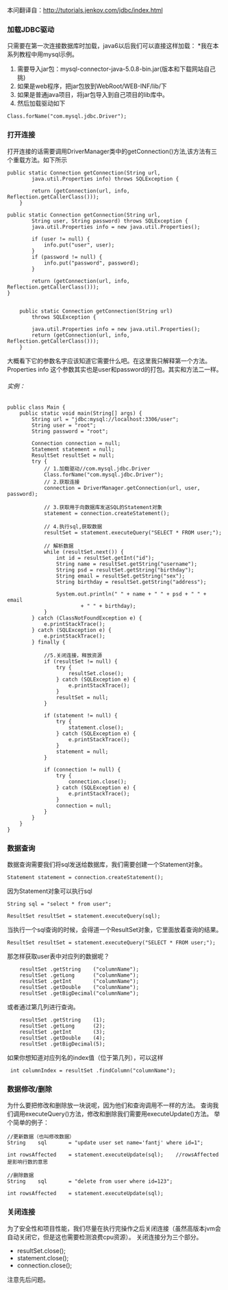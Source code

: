 本问翻译自：http://tutorials.jenkov.com/jdbc/index.html

### 加载JDBC驱动
只需要在第一次连接数据库时加载，java6以后我们可以直接这样加载：
*我在本系列教程中用mysql示例。
1. 需要导入jar包：mysql-connector-java-5.0.8-bin.jar(版本和下载网站自己挑)
2. 如果是web程序，把jar包放到WebRoot/WEB-INF/lib/下
3. 如果是普通java项目，将jar包导入到自己项目的lib库中。
4. 然后加载驱动如下
```
Class.forName("com.mysql.jdbc.Driver");
```

### 打开连接
打开连接的话需要调用DriverManager类中的getConnection()方法,该方法有三个重载方法。如下所示
```
public static Connection getConnection(String url,
        java.util.Properties info) throws SQLException {

        return (getConnection(url, info, Reflection.getCallerClass()));
    }

public static Connection getConnection(String url,
        String user, String password) throws SQLException {
        java.util.Properties info = new java.util.Properties();

        if (user != null) {
            info.put("user", user);
        }
        if (password != null) {
            info.put("password", password);
        }

        return (getConnection(url, info, Reflection.getCallerClass()));
}


    public static Connection getConnection(String url)
        throws SQLException {

        java.util.Properties info = new java.util.Properties();
        return (getConnection(url, info, Reflection.getCallerClass()));
    }
```
大概看下它的参数名字应该知道它需要什么吧。在这里我只解释第一个方法。Properties info 这个参数其实也是user和password的打包。其实和方法二一样。

###### 实例：

```
public class Main {
    public static void main(String[] args) {
        String url = "jdbc:mysql://localhost:3306/user";
        String user = "root";
        String password = "root";

        Connection connection = null;
        Statement statement = null;
        ResultSet resultSet = null;
        try {
            // 1.加载驱动//com.mysql.jdbc.Driver
            Class.forName("com.mysql.jdbc.Driver");
            // 2.获取连接
            connection = DriverManager.getConnection(url, user, password);

            // 3.获取用于向数据库发送SQL的Statement对象
            statement = connection.createStatement();

            // 4.执行sql,获取数据
            resultSet = statement.executeQuery("SELECT * FROM user;");

            // 解析数据
            while (resultSet.next()) {
                int id = resultSet.getInt("id");
                String name = resultSet.getString("username");
                String psd = resultSet.getString("birthday");
                String email = resultSet.getString("sex");
                String birthday = resultSet.getString("address");

                System.out.println(" " + name + " " + psd + " " + email
                        + " " + birthday);
            }
        } catch (ClassNotFoundException e) {
            e.printStackTrace();
        } catch (SQLException e) {
            e.printStackTrace();
        } finally {

            //5.关闭连接，释放资源
            if (resultSet != null) {
                try {
                    resultSet.close();
                } catch (SQLException e) {
                    e.printStackTrace();
                }
                resultSet = null;
            }

            if (statement != null) {
                try {
                    statement.close();
                } catch (SQLException e) {
                    e.printStackTrace();
                }
                statement = null;
            }

            if (connection != null) {
                try {
                    connection.close();
                } catch (SQLException e) {
                    e.printStackTrace();
                }
                connection = null;
            }
        }
    }
}
```
### 数据查询
数据查询需要我们将sql发送给数据库，我们需要创建一个Statement对象。
```
Statement statement = connection.createStatement();
```
因为Statement对象可以执行sql
```
String sql = "select * from user";

ResultSet resultSet = statement.executeQuery(sql);
```
当执行一个sql查询的时候，会得道一个ResultSet对象，它里面放着查询的结果。
```
ResultSet resultSet = statement.executeQuery("SELECT * FROM user;");
```

那怎样获取user表中对应列的数据呢？
```
    resultSet .getString    ("columnName");
    resultSet .getLong      ("columnName");
    resultSet .getInt       ("columnName");
    resultSet .getDouble    ("columnName");
    resultSet .getBigDecimal("columnName");
```
或者通过第几列进行查询。
```
    resultSet .getString    (1);
    resultSet .getLong      (2);
    resultSet .getInt       (3);
    resultSet .getDouble    (4);
    resultSet .getBigDecimal(5);
```

如果你想知道对应列名的index值（位于第几列），可以这样
```
 int columnIndex = resultSet .findColumn("columnName");
```
### 数据修改/删除

为什么要把修改和删除放一块说呢，因为他们和查询调用不一样的方法。
查询我们调用executeQuery()方法，修改和删除我们需要用executeUpdate()方法。
举个简单的例子：
```
//更新数据（也叫修改数据）
String    sql       = "update user set name='fantj' where id=1";

int rowsAffected    = statement.executeUpdate(sql);    //rowsAffected是影响行数的意思

//删除数据
String    sql       = "delete from user where id=123";

int rowsAffected    = statement.executeUpdate(sql);
```




### 关闭连接
为了安全性和项目性能，我们尽量在执行完操作之后关闭连接（虽然高版本jvm会自动关闭它，但是这也需要检测浪费cpu资源）。
关闭连接分为三个部分。
* resultSet.close();
* statement.close();
* connection.close();

注意先后问题。
